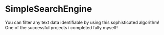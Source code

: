 # SimpleSearchEngine 
You can filter any text data identifiable by using this sophisticated algorithm!  
One of the successful projects i completed fully myself!
